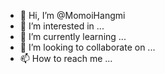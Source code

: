 - 👋 Hi, I’m @MomoiHangmi
- 👀 I’m interested in ...
- 🌱 I’m currently learning ...
- 💞️ I’m looking to collaborate on ...
- 📫 How to reach me ...

<!---
MomoiHangmi/MomoiHangmi is a ✨ special ✨ repository because its `README.md` (this file) appears on your GitHub profile.
You can click the Preview link to take a look at your changes.
--->
